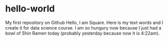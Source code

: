 # hello-world

My first repository on Github
Hello, I am Square. Here is my text words and I create it for data science course.
I am so hungury now because I just had a bowl of Shin Ramen today (probably yesterday because now it is 4:22am).


